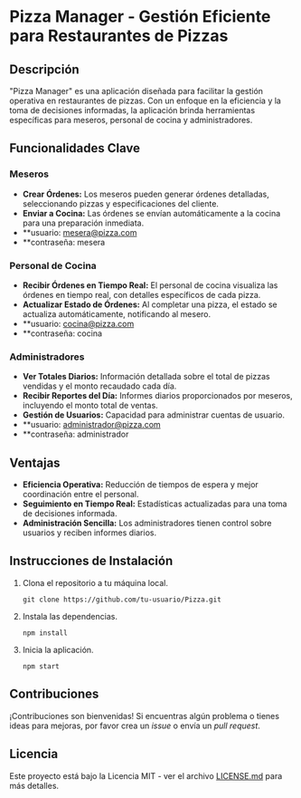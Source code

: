 # Pizza Manager - Gestión Eficiente para Restaurantes de Pizzas

## Descripción

"Pizza Manager" es una aplicación diseñada para facilitar la gestión operativa en restaurantes de pizzas. Con un enfoque en la eficiencia y la toma de decisiones informadas, la aplicación brinda herramientas específicas para meseros, personal de cocina y administradores.

## Funcionalidades Clave

### Meseros

- **Crear Órdenes:** Los meseros pueden generar órdenes detalladas, seleccionando pizzas y especificaciones del cliente.
- **Enviar a Cocina:** Las órdenes se envían automáticamente a la cocina para una preparación inmediata.
- **usuario: mesera@pizza.com
- **contraseña: mesera

### Personal de Cocina

- **Recibir Órdenes en Tiempo Real:** El personal de cocina visualiza las órdenes en tiempo real, con detalles específicos de cada pizza.
- **Actualizar Estado de Órdenes:** Al completar una pizza, el estado se actualiza automáticamente, notificando al mesero.
- **usuario: cocina@pizza.com
- **contraseña: cocina

### Administradores

- **Ver Totales Diarios:** Información detallada sobre el total de pizzas vendidas y el monto recaudado cada día.
- **Recibir Reportes del Día:** Informes diarios proporcionados por meseros, incluyendo el monto total de ventas.
- **Gestión de Usuarios:** Capacidad para administrar cuentas de usuario.
- **usuario: administrador@pizza.com
- **contraseña: administrador

## Ventajas

- **Eficiencia Operativa:** Reducción de tiempos de espera y mejor coordinación entre el personal.
- **Seguimiento en Tiempo Real:** Estadísticas actualizadas para una toma de decisiones informada.
- **Administración Sencilla:** Los administradores tienen control sobre usuarios y reciben informes diarios.

## Instrucciones de Instalación

1. Clona el repositorio a tu máquina local.
   ```
   git clone https://github.com/tu-usuario/Pizza.git
   ```

2. Instala las dependencias.
   ```
   npm install
   ```

3. Inicia la aplicación.
   ```
   npm start
   ```

## Contribuciones

¡Contribuciones son bienvenidas! Si encuentras algún problema o tienes ideas para mejoras, por favor crea un *issue* o envía un *pull request*.

## Licencia

Este proyecto está bajo la Licencia MIT - ver el archivo [LICENSE.md](LICENSE.md) para más detalles.
